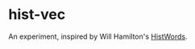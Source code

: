 
# hist-vec

An experiment, inspired by Will Hamilton's [HistWords](http://nlp.stanford.edu/projects/histwords/).

